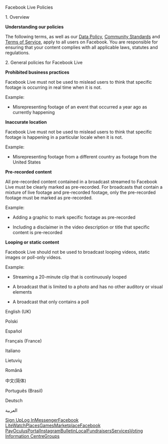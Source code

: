 Facebook Live Policies

1\. Overview

**Understanding our policies**

The following terms, as well as our [Data Policy](https://www.facebook.com/about/privacy/), [Community Standards](https://www.facebook.com/communitystandards/) and [Terms of Service](https://www.facebook.com/legal/terms), apply to all users on Facebook. You are responsible for ensuring that your content complies with all applicable laws, statutes and regulations.

2\. General policies for Facebook Live

**Prohibited business practices**

Facebook Live must not be used to mislead users to think that specific footage is occurring in real time when it is not.

Example:

*   Misrepresenting footage of an event that occurred a year ago as currently happening

**Inaccurate location**

Facebook Live must not be used to mislead users to think that specific footage is happening in a particular locale when it is not.

Example:

*   Misrepresenting footage from a different country as footage from the United States

**Pre-recorded content**

All pre-recorded content contained in a broadcast streamed to Facebook Live must be clearly marked as pre-recorded. For broadcasts that contain a mixture of live footage and pre-recorded footage, only the pre-recorded footage must be marked as pre-recorded.

Example:

*   Adding a graphic to mark specific footage as pre-recorded

*   Including a disclaimer in the video description or title that specific content is pre-recorded

**Looping or static content**

Facebook Live should not be used to broadcast looping videos, static images or poll-only videos.

Example:

*   Streaming a 20-minute clip that is continuously looped

*   A broadcast that is limited to a photo and has no other auditory or visual elements

*   A broadcast that only contains a poll

English (UK)

Polski

Español

Français (France)

Italiano

Lietuvių

Română

中文(简体)

Português (Brasil)

Deutsch

العربية

[Sign Up](https://www.facebook.com/reg/)[Log In](https://www.facebook.com/login/)[Messenger](https://l.facebook.com/l.php?u=https%3A%2F%2Fmessenger.com%2F&h=AT29Igfhtf7yXZ3tbIAvepi4kpbP3Xj2vjCuGTqN08YNSk6-6qpYmLmKrghywv9ZtDSgmw32Mnxg9jGhzgticJSJSpbmkkkOmgm12cWYfZ_hCB2lqwDhEaq4jLlByv3HmkBX2UJB7lnlOwnSTSywp8PwBUFXCElCcvVegQ)[Facebook Lite](https://www.facebook.com/lite/)[Watch](https://en-gb.facebook.com/watch/)[Places](https://www.facebook.com/places/)[Games](https://www.facebook.com/games/)[Marketplace](https://www.facebook.com/marketplace/)[Facebook Pay](https://pay.facebook.com/)[Oculus](https://l.facebook.com/l.php?u=https%3A%2F%2Fwww.oculus.com%2F&h=AT29Igfhtf7yXZ3tbIAvepi4kpbP3Xj2vjCuGTqN08YNSk6-6qpYmLmKrghywv9ZtDSgmw32Mnxg9jGhzgticJSJSpbmkkkOmgm12cWYfZ_hCB2lqwDhEaq4jLlByv3HmkBX2UJB7lnlOwnSTSywp8PwBUFXCElCcvVegQ)[Portal](https://portal.facebook.com/)[Instagram](https://l.facebook.com/l.php?u=https%3A%2F%2Fwww.instagram.com%2F&h=AT29Igfhtf7yXZ3tbIAvepi4kpbP3Xj2vjCuGTqN08YNSk6-6qpYmLmKrghywv9ZtDSgmw32Mnxg9jGhzgticJSJSpbmkkkOmgm12cWYfZ_hCB2lqwDhEaq4jLlByv3HmkBX2UJB7lnlOwnSTSywp8PwBUFXCElCcvVegQ)[Bulletin](https://www.bulletin.com/)[Local](https://www.facebook.com/local/lists/245019872666104/)[Fundraisers](https://www.facebook.com/fundraisers/)[Services](https://www.facebook.com/biz/directory/)[Voting Information Centre](https://www.facebook.com/votinginformationcenter/?entry_point=c2l0ZQ%3D%3D)[Groups](https://www.facebook.com/groups/explore/)